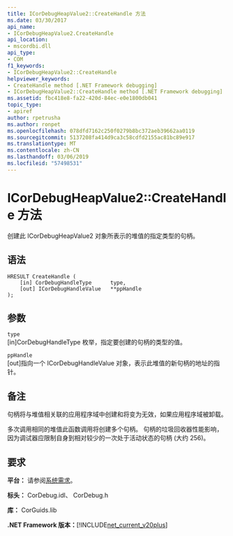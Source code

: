 ```yaml
---
title: ICorDebugHeapValue2::CreateHandle 方法
ms.date: 03/30/2017
api_name:
- ICorDebugHeapValue2.CreateHandle
api_location:
- mscordbi.dll
api_type:
- COM
f1_keywords:
- ICorDebugHeapValue2::CreateHandle
helpviewer_keywords:
- CreateHandle method [.NET Framework debugging]
- ICorDebugHeapValue2::CreateHandle method [.NET Framework debugging]
ms.assetid: fbc418e8-fa22-420d-84ec-e0e1800db041
topic_type:
- apiref
author: rpetrusha
ms.author: ronpet
ms.openlocfilehash: 078dfd7162c250f0279b8bc372aeb39662aa0119
ms.sourcegitcommit: 5137208fa414d9ca3c58cdfd2155ac81bc89e917
ms.translationtype: MT
ms.contentlocale: zh-CN
ms.lasthandoff: 03/06/2019
ms.locfileid: "57498531"
---
```

# <a name="icordebugheapvalue2createhandle-method"></a>ICorDebugHeapValue2::CreateHandle 方法
创建此 ICorDebugHeapValue2 对象所表示的堆值的指定类型的句柄。  
  
## <a name="syntax"></a>语法  
  
```  
HRESULT CreateHandle (  
    [in] CorDebugHandleType      type,   
    [out] ICorDebugHandleValue   **ppHandle  
);  
```  
  
## <a name="parameters"></a>参数  
 `type`  
 [in]CorDebugHandleType 枚举，指定要创建的句柄的类型的值。  
  
 `ppHandle`  
 [out]指向一个 ICorDebugHandleValue 对象，表示此堆值的新句柄的地址的指针。  
  
## <a name="remarks"></a>备注  
 句柄将与堆值相关联的应用程序域中创建和将变为无效，如果应用程序域被卸载。  
  
 多次调用相同的堆值此函数调用将创建多个句柄。 句柄的垃圾回收器性能影响，因为调试器应限制自身到相对较少的一次处于活动状态的句柄 (大约 256)。  
  
## <a name="requirements"></a>要求  
 **平台：** 请参阅[系统需求](../../../../docs/framework/get-started/system-requirements.md)。  
  
 **标头：** CorDebug.idl、 CorDebug.h  
  
 **库：** CorGuids.lib  
  
 **.NET Framework 版本：**[!INCLUDE[net_current_v20plus](../../../../includes/net-current-v20plus-md.md)]
